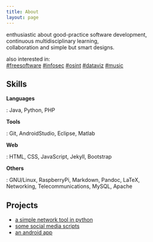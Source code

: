 ```yaml
---
title: About
layout: page
---
```


enthusiastic about good-practice software development,  
continuous multidisciplinary learning,  
collaboration and simple but smart designs.

also interested in:  
[#freesoftware](#) [#infosec](#) [#osint](#) [#dataviz](#) [#music](#)

<h2>Skills</h2>

**Languages**  

:    Java, Python, PHP

**Tools**  

:    Git, AndroidStudio, Eclipse, Matlab

**Web**  

:    HTML, CSS, JavaScript, Jekyll, Bootstrap

**Others**  

:    GNU/Linux, RaspberryPi, Markdown, Pandoc, LaTeX,  
Networking, Telecommunications, MySQL, Apache

<h2>Projects</h2>

* [a simple network tool in python](https://jartigag.github.io/janitor-bot)
* [some social media scripts](https://jartigag.github.io/cubiertos-para-twitter)
* [an android app](#)